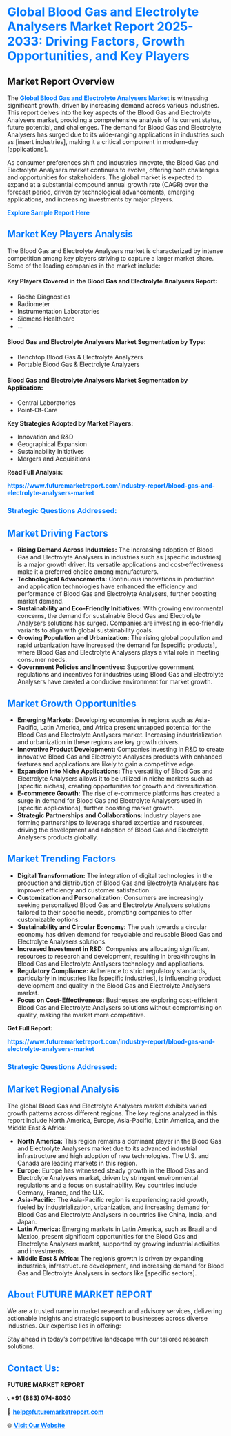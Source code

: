 <h1 style="color: #007BFF;">Global Blood Gas and Electrolyte Analysers Market Report 2025-2033: Driving Factors, Growth Opportunities, and Key Players</h1>

<section id="overview">
<h2>Market Report Overview</h2>
<p>The <a href="https://www.futuremarketreport.com/industry-report/blood-gas-and-electrolyte-analysers-market" style="color: #007BFF; text-decoration: none;"><strong>Global Blood Gas and Electrolyte Analysers Market</strong></a> is witnessing significant growth, driven by increasing demand across various industries. This report delves into the key aspects of the Blood Gas and Electrolyte Analysers market, providing a comprehensive analysis of its current status, future potential, and challenges. The demand for Blood Gas and Electrolyte Analysers has surged due to its wide-ranging applications in industries such as [insert industries], making it a critical component in modern-day [applications].</p>
<p>As consumer preferences shift and industries innovate, the Blood Gas and Electrolyte Analysers market continues to evolve, offering both challenges and opportunities for stakeholders. The global market is expected to expand at a substantial compound annual growth rate (CAGR) over the forecast period, driven by technological advancements, emerging applications, and increasing investments by major players.</p>
</section>

<section id="overview">
<p><a href="https://www.futuremarketreport.com/request-sample/reportId=64161" style="color: #007BFF; text-decoration: none;"><strong>Explore Sample Report Here</strong></a></p>
</section>

<section id="key-players">
<h2 style="color: #007BFF;">Market Key Players Analysis</h2>
<p>The Blood Gas and Electrolyte Analysers market is characterized by intense competition among key players striving to capture a larger market share. Some of the leading companies in the market include:</p>
<h4>Key Players Covered in the Blood Gas and Electrolyte Analysers Report:</h4>
<ul><li>Roche Diagnostics</li><li>Radiometer</li><li>Instrumentation Laboratories</li><li>Siemens Healthcare</li><li>...</li></ul>
<h4>Blood Gas and Electrolyte Analysers Market Segmentation by Type:</h4>
<ul><li>Benchtop Blood Gas &amp; Electrolyte Analyzers</li><li>Portable Blood Gas &amp; Electrolyte Analyzers</li></ul>

<h4>Blood Gas and Electrolyte Analysers Market Segmentation by Application:</h4>
<ul><li>Central Laboratories</li><li>Point-Of-Care</li></ul>
<p><strong>Key Strategies Adopted by Market Players:</strong></p>
<ul>
<li>Innovation and R&D</li>
<li>Geographical Expansion</li>
<li>Sustainability Initiatives</li>
<li>Mergers and Acquisitions</li>
</ul>
</section>

<section>
<p><strong>Read Full Analysis: </strong></p><a href="https://www.futuremarketreport.com/industry-report/blood-gas-and-electrolyte-analysers-market" style="color: #007BFF; text-decoration: none;"><strong>https://www.futuremarketreport.com/industry-report/blood-gas-and-electrolyte-analysers-market</strong></a>
<h3 style="color: #007BFF;">Strategic Questions Addressed:</h3>
</section>

<section id="driving-factors">
<h2 style="color: #007BFF;">Market Driving Factors</h2>
<ul>
<li><strong>Rising Demand Across Industries:</strong> The increasing adoption of Blood Gas and Electrolyte Analysers in industries such as [specific industries] is a major growth driver. Its versatile applications and cost-effectiveness make it a preferred choice among manufacturers.</li>
<li><strong>Technological Advancements:</strong> Continuous innovations in production and application technologies have enhanced the efficiency and performance of Blood Gas and Electrolyte Analysers, further boosting market demand.</li>
<li><strong>Sustainability and Eco-Friendly Initiatives:</strong> With growing environmental concerns, the demand for sustainable Blood Gas and Electrolyte Analysers solutions has surged. Companies are investing in eco-friendly variants to align with global sustainability goals.</li>
<li><strong>Growing Population and Urbanization:</strong> The rising global population and rapid urbanization have increased the demand for [specific products], where Blood Gas and Electrolyte Analysers plays a vital role in meeting consumer needs.</li>
<li><strong>Government Policies and Incentives:</strong> Supportive government regulations and incentives for industries using Blood Gas and Electrolyte Analysers have created a conducive environment for market growth.</li>
</ul>
</section>

<section id="growth-opportunities">
<h2 style="color: #007BFF;">Market Growth Opportunities</h2>
<ul>
<li><strong>Emerging Markets:</strong> Developing economies in regions such as Asia-Pacific, Latin America, and Africa present untapped potential for the Blood Gas and Electrolyte Analysers market. Increasing industrialization and urbanization in these regions are key growth drivers.</li>
<li><strong>Innovative Product Development:</strong> Companies investing in R&D to create innovative Blood Gas and Electrolyte Analysers products with enhanced features and applications are likely to gain a competitive edge.</li>
<li><strong>Expansion into Niche Applications:</strong> The versatility of Blood Gas and Electrolyte Analysers allows it to be utilized in niche markets such as [specific niches], creating opportunities for growth and diversification.</li>
<li><strong>E-commerce Growth:</strong> The rise of e-commerce platforms has created a surge in demand for Blood Gas and Electrolyte Analysers used in [specific applications], further boosting market growth.</li>
<li><strong>Strategic Partnerships and Collaborations:</strong> Industry players are forming partnerships to leverage shared expertise and resources, driving the development and adoption of Blood Gas and Electrolyte Analysers products globally.</li>
</ul>
</section>

<section id="trending-factors">
<h2 style="color: #007BFF;">Market Trending Factors</h2>
<ul>
<li><strong>Digital Transformation:</strong> The integration of digital technologies in the production and distribution of Blood Gas and Electrolyte Analysers has improved efficiency and customer satisfaction.</li>
<li><strong>Customization and Personalization:</strong> Consumers are increasingly seeking personalized Blood Gas and Electrolyte Analysers solutions tailored to their specific needs, prompting companies to offer customizable options.</li>
<li><strong>Sustainability and Circular Economy:</strong> The push towards a circular economy has driven demand for recyclable and reusable Blood Gas and Electrolyte Analysers solutions.</li>
<li><strong>Increased Investment in R&D:</strong> Companies are allocating significant resources to research and development, resulting in breakthroughs in Blood Gas and Electrolyte Analysers technology and applications.</li>
<li><strong>Regulatory Compliance:</strong> Adherence to strict regulatory standards, particularly in industries like [specific industries], is influencing product development and quality in the Blood Gas and Electrolyte Analysers market.</li>
<li><strong>Focus on Cost-Effectiveness:</strong> Businesses are exploring cost-efficient Blood Gas and Electrolyte Analysers solutions without compromising on quality, making the market more competitive.</li>
</ul>
</section>

<section>
<p><strong>Get Full Report: </strong></p><a href="https://www.futuremarketreport.com/industry-report/blood-gas-and-electrolyte-analysers-market" style="color: #007BFF; text-decoration: none;"><strong>https://www.futuremarketreport.com/industry-report/blood-gas-and-electrolyte-analysers-market</strong></a>
<h3 style="color: #007BFF;">Strategic Questions Addressed:</h3>
</section>


<section id="regional-analysis">
<h2 style="color: #007BFF;">Market Regional Analysis</h2>
<p>The global Blood Gas and Electrolyte Analysers market exhibits varied growth patterns across different regions. The key regions analyzed in this report include North America, Europe, Asia-Pacific, Latin America, and the Middle East & Africa:</p>
<ul>
<li><strong>North America:</strong> This region remains a dominant player in the Blood Gas and Electrolyte Analysers market due to its advanced industrial infrastructure and high adoption of new technologies. The U.S. and Canada are leading markets in this region.</li>
<li><strong>Europe:</strong> Europe has witnessed steady growth in the Blood Gas and Electrolyte Analysers market, driven by stringent environmental regulations and a focus on sustainability. Key countries include Germany, France, and the U.K.</li>
<li><strong>Asia-Pacific:</strong> The Asia-Pacific region is experiencing rapid growth, fueled by industrialization, urbanization, and increasing demand for Blood Gas and Electrolyte Analysers in countries like China, India, and Japan.</li>
<li><strong>Latin America:</strong> Emerging markets in Latin America, such as Brazil and Mexico, present significant opportunities for the Blood Gas and Electrolyte Analysers market, supported by growing industrial activities and investments.</li>
<li><strong>Middle East & Africa:</strong> The region’s growth is driven by expanding industries, infrastructure development, and increasing demand for Blood Gas and Electrolyte Analysers in sectors like [specific sectors].</li>
</ul>
</section>

<footer>
<h2 style="color: #007BFF;">About FUTURE MARKET REPORT</h2>
<p>We are a trusted name in market research and advisory services, delivering actionable insights and strategic support to businesses across diverse industries. Our expertise lies in offering:</p>

<p>Stay ahead in today’s competitive landscape with our tailored research solutions.</p>

<h2 style="color: #007BFF;">Contact Us:</h2>
<p><strong>FUTURE MARKET REPORT</strong></p>
<p>📞 <strong>+91 (883) 074-8030</strong></p>
<p>📧 <strong><a href="mailto:help@futuremarketreport.com" style="color: #007BFF;">help@futuremarketreport.com</a></strong></p>
<p>🌐 <strong><a href="https://www.futuremarketreport.com/" style="color: #007BFF;">Visit Our Website</a></strong></p>
</footer>